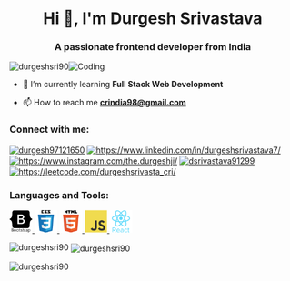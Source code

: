 <h1 align="center">Hi 👋, I'm Durgesh Srivastava</h1>
<h3 align="center">A passionate frontend developer from India</h3>

<img align="right" alt="Coding" width="400" src="https://media.tenor.com/rePDfDWO3XoAAAAd/hacking.gif">


<p align="left"> <img src="https://komarev.com/ghpvc/?username=durgeshsri90&label=Profile%20views&color=0e75b6&style=flat" alt="durgeshsri90" /> </p>

- 🌱 I’m currently learning **Full Stack Web Development**

- 📫 How to reach me **crindia98@gmail.com**

<h3 align="left">Connect with me:</h3>
<p align="left">
<a href="https://twitter.com/durgesh97121650" target="blank"><img align="center" src="https://raw.githubusercontent.com/rahuldkjain/github-profile-readme-generator/master/src/images/icons/Social/twitter.svg" alt="durgesh97121650" height="30" width="40" /></a>
<a href="https://linkedin.com/in/https://www.linkedin.com/in/durgeshsrivastava7/" target="blank"><img align="center" src="https://raw.githubusercontent.com/rahuldkjain/github-profile-readme-generator/master/src/images/icons/Social/linked-in-alt.svg" alt="https://www.linkedin.com/in/durgeshsrivastava7/" height="30" width="40" /></a>
<a href="https://instagram.com/https://www.instagram.com/the.durgeshji/" target="blank"><img align="center" src="https://raw.githubusercontent.com/rahuldkjain/github-profile-readme-generator/master/src/images/icons/Social/instagram.svg" alt="https://www.instagram.com/the.durgeshji/" height="30" width="40" /></a>
<a href="https://medium.com/dsrivastava91299" target="blank"><img align="center" src="https://raw.githubusercontent.com/rahuldkjain/github-profile-readme-generator/master/src/images/icons/Social/medium.svg" alt="dsrivastava91299" height="30" width="40" /></a>
<a href="https://www.leetcode.com/https://leetcode.com/durgeshsrivasta_cri/" target="blank"><img align="center" src="https://raw.githubusercontent.com/rahuldkjain/github-profile-readme-generator/master/src/images/icons/Social/leet-code.svg" alt="https://leetcode.com/durgeshsrivasta_cri/" height="30" width="40" /></a>
</p>

<h3 align="left">Languages and Tools:</h3>
<p align="left"> <a href="https://getbootstrap.com" target="_blank" rel="noreferrer"> <img src="https://raw.githubusercontent.com/devicons/devicon/master/icons/bootstrap/bootstrap-plain-wordmark.svg" alt="bootstrap" width="40" height="40"/> </a> <a href="https://www.w3schools.com/css/" target="_blank" rel="noreferrer"> <img src="https://raw.githubusercontent.com/devicons/devicon/master/icons/css3/css3-original-wordmark.svg" alt="css3" width="40" height="40"/> </a> <a href="https://www.w3.org/html/" target="_blank" rel="noreferrer"> <img src="https://raw.githubusercontent.com/devicons/devicon/master/icons/html5/html5-original-wordmark.svg" alt="html5" width="40" height="40"/> </a> <a href="https://developer.mozilla.org/en-US/docs/Web/JavaScript" target="_blank" rel="noreferrer"> <img src="https://raw.githubusercontent.com/devicons/devicon/master/icons/javascript/javascript-original.svg" alt="javascript" width="40" height="40"/> </a> <a href="https://reactjs.org/" target="_blank" rel="noreferrer"> <img src="https://raw.githubusercontent.com/devicons/devicon/master/icons/react/react-original-wordmark.svg" alt="react" width="40" height="40"/> </a> </p>

<p><img align="left" src="https://github-readme-stats.vercel.app/api/top-langs?username=durgeshsri90&show_icons=true&locale=en&layout=compact" alt="durgeshsri90" /></p>

<p>&nbsp;<img align="center" src="https://github-readme-stats.vercel.app/api?username=durgeshsri90&show_icons=true&locale=en" alt="durgeshsri90" /></p>

<p><img align="center" src="https://github-readme-streak-stats.herokuapp.com/?user=durgeshsri90&" alt="durgeshsri90" /></p>
